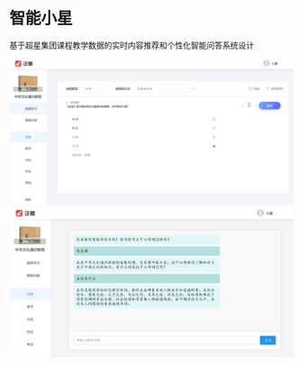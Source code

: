 # 智能小星
基于超星集团课程教学数据的实时内容推荐和个性化智能问答系统设计

![image](showimage/超星智能推荐.png)
![image](showimage/超星智能问答.png)
